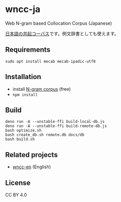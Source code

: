# wncc-ja

Web N-gram based Collocation Corpus (Japanese)

[日本語の共起コーパス](https://marmooo.github.io/wncc-ja/)です。例文辞書としても使えます。

## Requirements

```
sudo apt install mecab mecab-ipadic-utf8
```

## Installation

- install [N-gram corpus](http://www.s-yata.jp/corpus/nwc2010/ngrams/) (free)
- `npm install`

## Build

```
deno run -A --unstable-ffi build-local-db.js
deno run -A --unstable-ffi build-remote-db.js
bash optimize.sh
bash create_db.sh remote.db docs/db
bash build.sh
```

## Related projects

- [wncc-en](https://github.com/marmooo/wncc-en) (English)

## License

CC BY 4.0
